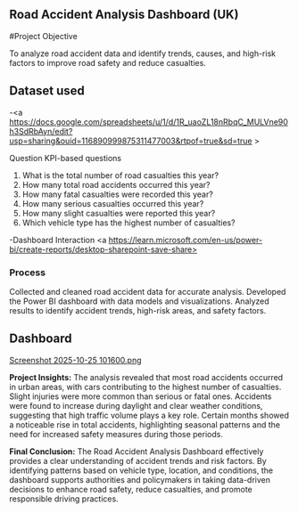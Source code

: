 ## Road Accident Analysis Dashboard (UK)                                                                                                                               
#Project Objective                                                                                                                                                              

 
To analyze road accident data and identify trends, causes, and high-risk factors to improve road safety and reduce casualties.


## Dataset used

-<a https://docs.google.com/spreadsheets/u/1/d/1R_uaoZL18nRbqC_MULVne90h3SdRbAyn/edit?usp=sharing&ouid=116890999875311477003&rtpof=true&sd=true > </a>

Question KPI-based questions

1. What is the total number of road casualties this year?
2. How many total road accidents occurred this year?
3. How many fatal casualties were recorded this year?
4. How many serious casualties occurred this year?
5. How many slight casualties were reported this year?
6. Which vehicle type has the highest number of casualties?

-Dashboard Interaction <a https://learn.microsoft.com/en-us/power-bi/create-reports/desktop-sharepoint-save-share>


### Process
Collected and cleaned road accident data for accurate analysis.
Developed the Power BI dashboard with data models and visualizations.
Analyzed results to identify accident trends, high-risk areas, and safety factors.

## Dashboard

[Screenshot 2025-10-25 101600.png
](https://github.com/Reshma005/Data-Analysis-Dashboard/blob/main/Screenshot%202025-10-25%20101600.png?raw=true)

**Project Insights:**
The analysis revealed that most road accidents occurred in urban areas, with cars contributing to the highest number of casualties. Slight injuries were more common than serious or fatal ones. Accidents were found to increase during daylight and clear weather conditions, suggesting that high traffic volume plays a key role. Certain months showed a noticeable rise in total accidents, highlighting seasonal patterns and the need for increased safety measures during those periods.

**Final Conclusion:**
The Road Accident Analysis Dashboard effectively provides a clear understanding of accident trends and risk factors. By identifying patterns based on vehicle type, location, and conditions, the dashboard supports authorities and policymakers in taking data-driven decisions to enhance road safety, reduce casualties, and promote responsible driving practices.


